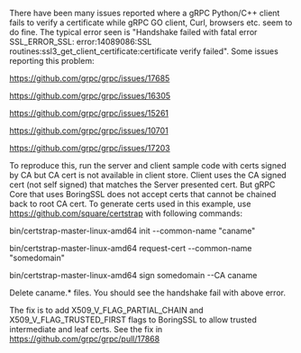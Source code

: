 There have been many issues reported where a gRPC Python/C++ client fails to verify a certificate while gRPC GO client, Curl, browsers etc. seem to do fine. The typical error seen is "Handshake failed with fatal error SSL_ERROR_SSL: error:14089086:SSL routines:ssl3_get_client_certificate:certificate verify failed". Some issues reporting this problem:

https://github.com/grpc/grpc/issues/17685

https://github.com/grpc/grpc/issues/16305

https://github.com/grpc/grpc/issues/15261

https://github.com/grpc/grpc/issues/10701

https://github.com/grpc/grpc/issues/17203

To reproduce this, run the server and client sample code with certs signed by CA but CA cert is not available in client store. Client uses the CA signed cert (not self signed) that matches the Server presented cert. But gRPC Core that uses BoringSSL does not accept certs that cannot be chained back to root CA cert. To generate certs used in this example, use https://github.com/square/certstrap with following commands:

bin/certstrap-master-linux-amd64 init --common-name "caname"

bin/certstrap-master-linux-amd64 request-cert --common-name "somedomain"

bin/certstrap-master-linux-amd64 sign somedomain --CA caname


Delete caname.* files. You should see the handshake fail with above error.

The fix is to add X509_V_FLAG_PARTIAL_CHAIN and X509_V_FLAG_TRUSTED_FIRST flags to BoringSSL to allow trusted intermediate and leaf certs. See the fix in https://github.com/grpc/grpc/pull/17868
